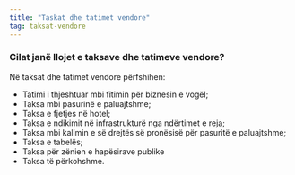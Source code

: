 ```yaml
---
title: "Taskat dhe tatimet vendore"
tag: taksat-vendore
---
```


### Cilat janë llojet e taksave dhe tatimeve vendore?
Në taksat dhe tatimet vendore përfshihen:

* Tatimi i thjeshtuar mbi fitimin për biznesin e vogël;
* Taksa mbi pasurinë e paluajtshme;
* Taksa e fjetjes në hotel;
* Taksa e ndikimit në infrastrukturë nga ndërtimet e reja;
* Taksa mbi kalimin e së drejtës së pronësisë për pasuritë e paluajtshme;
* Taksa e tabelës;
* Taksa për zënien e hapësirave publike
* Taksa të përkohshme.
